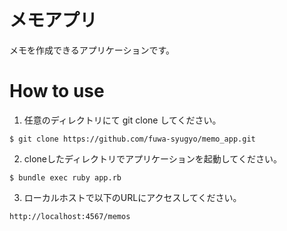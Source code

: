 # メモアプリ

メモを作成できるアプリケーションです。

# How to use

1. 任意のディレクトリにて git clone してください。

```
$ git clone https://github.com/fuwa-syugyo/memo_app.git
```

2. cloneしたディレクトリでアプリケーションを起動してください。
```
$ bundle exec ruby app.rb    
```
3. ローカルホストで以下のURLにアクセスしてください。
```
http://localhost:4567/memos
```
